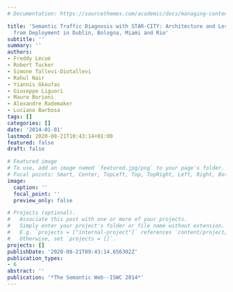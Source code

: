 ```yaml
---
# Documentation: https://sourcethemes.com/academic/docs/managing-content/

title: 'Semantic Traffic Diagnosis with STAR-CITY: Architecture and Lessons Learned
  from Deployment in Dublin, Bologna, Miami and Rio'
subtitle: ''
summary: ''
authors:
- Freddy Lécué
- Robert Tucker
- Simone Tallevi-Diotallevi
- Rahul Nair
- Yiannis Gkoufas
- Giuseppe Liguori
- Mauro Borioni
- Alexandre Rademaker
- Luciano Barbosa
tags: []
categories: []
date: '2014-01-01'
lastmod: 2020-08-21T10:43:14+01:00
featured: false
draft: false

# Featured image
# To use, add an image named `featured.jpg/png` to your page's folder.
# Focal points: Smart, Center, TopLeft, Top, TopRight, Left, Right, BottomLeft, Bottom, BottomRight.
image:
  caption: ''
  focal_point: ''
  preview_only: false

# Projects (optional).
#   Associate this post with one or more of your projects.
#   Simply enter your project's folder or file name without extension.
#   E.g. `projects = ["internal-project"]` references `content/project/deep-learning/index.md`.
#   Otherwise, set `projects = []`.
projects: []
publishDate: '2020-08-21T09:43:14.656302Z'
publication_types:
- 6
abstract: ''
publication: '*The Semantic Web--ISWC 2014*'
---
```

